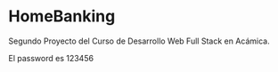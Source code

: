 # HomeBanking
Segundo Proyecto del Curso de Desarrollo Web Full Stack en Acámica.

El password es 123456
